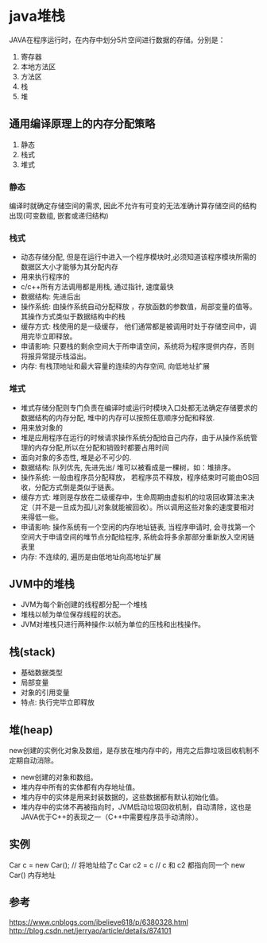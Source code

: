 # java堆栈
JAVA在程序运行时，在内存中划分5片空间进行数据的存储。分别是：
1. 寄存器
2. 本地方法区
3. 方法区
4. 栈
5. 堆

## 通用编译原理上的内存分配策略
1. 静态
2. 栈式
3. 堆式

### 静态
编译时就确定存储空间的需求, 因此不允许有可变的无法准确计算存储空间的结构出现(可变数组, 嵌套或递归结构)

### 栈式
+ 动态存储分配, 但是在运行中进入一个程序模块时,必须知道该程序模块所需的数据区大小才能够为其分配内存
+ 用来执行程序的
+ c/c++所有方法调用都是用栈, 通过指针, 速度最快
+ 数据结构: 先进后出
+ 操作系统: 由操作系统自动分配释放 ，存放函数的参数值，局部变量的值等。其操作方式类似于数据结构中的栈
+ 缓存方式: 栈使用的是一级缓存， 他们通常都是被调用时处于存储空间中，调用完毕立即释放。
+ 申请影响: 只要栈的剩余空间大于所申请空间，系统将为程序提供内存，否则将报异常提示栈溢出。
+ 内存: 有栈顶地址和最大容量的连续的内存空间, 向低地址扩展

### 堆式
+ 堆式存储分配则专门负责在编译时或运行时模块入口处都无法确定存储要求的数据结构的内存分配, 堆中的内存可以按照任意顺序分配和释放.
+ 用来放对象的
+ 堆是应用程序在运行的时候请求操作系统分配给自己内存，由于从操作系统管理的内存分配,所以在分配和销毁时都要占用时间
+ 面向对象的多态性, 堆是必不可少的.
+ 数据结构: 队列优先, 先进先出/ 堆可以被看成是一棵树，如：堆排序。
+ 操作系统: 一般由程序员分配释放， 若程序员不释放，程序结束时可能由OS回收，分配方式倒是类似于链表。
+ 缓存方式: 堆则是存放在二级缓存中，生命周期由虚拟机的垃圾回收算法来决定（并不是一旦成为孤儿对象就能被回收）。所以调用这些对象的速度要相对来得低一些。
+ 申请影响: 操作系统有一个空闲的内存地址链表, 当程序申请时, 会寻找第一个空间大于申请空间的堆节点分配给程序, 系统会将多余那部分重新放入空闲链表里
+ 内存: 不连续的, 遍历是由低地址向高地址扩展

## JVM中的堆栈
+ JVM为每个新创建的线程都分配一个堆栈
+ 堆栈以帧为单位保存线程的状态。
+ JVM对堆栈只进行两种操作:以帧为单位的压栈和出栈操作。


## 栈(stack)
+ 基础数据类型
+ 局部变量
+ 对象的引用变量
+ 特点: 执行完毕立即释放

## 堆(heap)
new创建的实例化对象及数组，是存放在堆内存中的，用完之后靠垃圾回收机制不定期自动消除。

+ new创建的对象和数组。
+ 堆内存中所有的实体都有内存地址值。
+ 堆内存中的实体是用来封装数据的，这些数据都有默认初始化值。
+ 堆内存中的实体不再被指向时，JVM启动垃圾回收机制，自动清除，这也是JAVA优于C++的表现之一（C++中需要程序员手动清除）。

## 实例
Car c = new Car(); // 将地址给了c
Car c2 = c // c 和 c2 都指向同一个 new Car() 内存地址


## 参考
https://www.cnblogs.com/ibelieve618/p/6380328.html
http://blog.csdn.net/jerryao/article/details/874101
